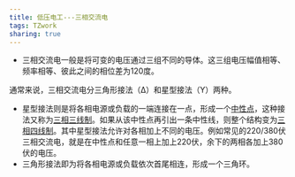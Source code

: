```yaml
---
title: 低压电工---三相交流电
tags: TZwork 
sharing: true
---
```


- 三相交流电一般是将可变的电压通过三组不同的导体。这三组电压幅值相等、频率相等、彼此之间的相位差为120度。<!--more-->

通常来说，三相交流电分三角形接法（Δ）和星型接法（Y）两种。

- 星型接法则是将各相电源或负载的一端连接在一点，形成一个[中性点](https://zh.wikipedia.org/wiki/中性点)，这种接法又称为[三相三线制](https://zh.wikipedia.org/wiki/三相三线制)。如果从该中性点再引出一条中性线，则整个结构变为[三相四线制](https://zh.wikipedia.org/wiki/三相四线制)。其中星型接法允许对各相加上不同的电压。例如常见的220/380伏三相交流电，就是在中性点和任意一相上加上220伏，余下的两相各加上380伏的电压。
- 三角形接法即为将各相电源或负载依次首尾相连，形成一个三角环。